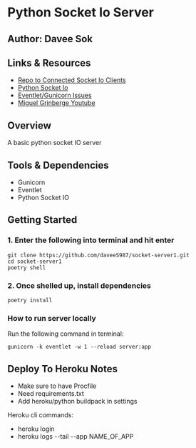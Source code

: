 # Python Socket Io Server

## Author: Davee Sok

## Links & Resources

- [Repo to Connected Socket Io Clients](https://github.com/daveeS987/socket-client1)
- [Python Socket Io](https://python-socketio.readthedocs.io/en/latest/server.html)
- [Eventlet/Gunicorn Issues](https://github.com/eventlet/eventlet/issues/702)
- [Miguel Grinberge Youtube](https://www.youtube.com/playlist?list=PLCuWRxjbgFnPZTBMYbz9UNGvTLNggRMjb)

## Overview

A basic python socket IO server

## Tools & Dependencies

- Gunicorn
- Eventlet
- Python Socket IO

## Getting Started

### 1. Enter the following into terminal and hit enter

```iterm
git clone https://github.com/daveeS987/socket-server1.git
cd socket-server1
poetry shell
```

### 2. Once shelled up, install dependencies

```iterm
poetry install
```

### How to run server locally

Run the following command in terminal:

```iterm
gunicorn -k eventlet -w 1 --reload server:app
```

## Deploy To Heroku Notes

- Make sure to have Procfile
- Need requirements.txt
- Add heroku/python buildpack in settings

Heroku cli commands:

- heroku login
- heroku logs --tail --app NAME_OF_APP
